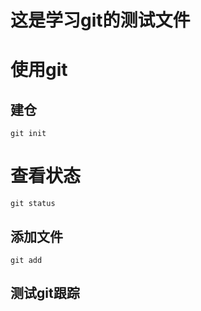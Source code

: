 # 这是学习git的测试文件

# 使用git

## 建仓
```
git init
```


# 查看状态
```
git status
```

## 添加文件
```
git add 
```

## 测试git跟踪